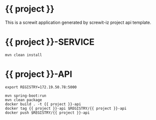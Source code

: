 # {{ project }}
This is a screwit application generated by screwit-iz project api template.


# {{ project }}-SERVICE

    mvn clean install
    
# {{ project }}-API

    export REGISTRY=172.19.50.78:5000
    
    mvn spring-boot:run
    mvn clean package
    docker build . -t {{ project }}-api
    docker tag {{ project }}-api $REGISTRY/{{ project }}-api
    docker push $REGISTRY/{{ project }}-api
